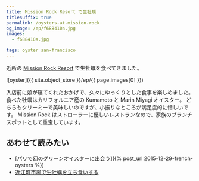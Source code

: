 ```yaml
---
title: Mission Rock Resort で生牡蠣
titlesuffix: true
permalink: /oysters-at-mission-rock
og_image: /ep/f688410a.jpg
images:
  - f688410a.jpg

tags: oyster san-francisco
---
```


近所の [Mission Rock Resort](http://www.missionrockresort.com/) で生牡蠣を食べてきました。

![oyster]({{ site.object_store }}/ep/{{ page.images[0] }})

入店前に娘が寝てくれたおかげで、久々にゆっくりとした食事を楽しめました。
食べた牡蠣はカリフォルニア産の Kumamoto と Marin Miyagi オイスター。
どちらもクリーミーで美味しいのですが、小振りなところが満足度的に惜しいです。
Mission Rock はストローラーに優しいレストランなので、家族のブランチスポットとして重宝しています。

## あわせて読みたい

- [パリで幻のグリーンオイスターに出会う]({% post_url 2015-12-29-french-oysters %})
- [近江町市場で生牡蠣を立ち食いする](/kanazawa-oyster)
